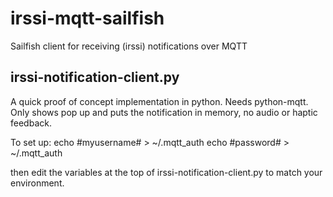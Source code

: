 irssi-mqtt-sailfish
===================

Sailfish client for receiving (irssi) notifications over MQTT


irssi-notification-client.py
----------------------------
A quick proof of concept implementation in python. Needs python-mqtt.
Only shows pop up and puts the notification in memory, no audio or haptic feedback.

To set up:
echo #myusername# > ~/.mqtt_auth
echo #password# > ~/.mqtt_auth

then edit the variables at the top of irssi-notification-client.py to match your environment.
